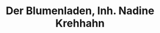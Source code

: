 ---
title: "Der Blumenladen, Inh. Nadine Krehhahn"
url: /st-gangloff/der-blumenladen-inh-nadine-krehhahn/
shop: Blumen
---